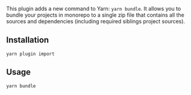 This plugin adds a new command to Yarn: `yarn bundle`.
It allows you to bundle your projects in monorepo to a single zip file that contains all the sources and dependencies (including required siblings project sources).

## Installation

```
yarn plugin import
```

## Usage

```
yarn bundle
```
